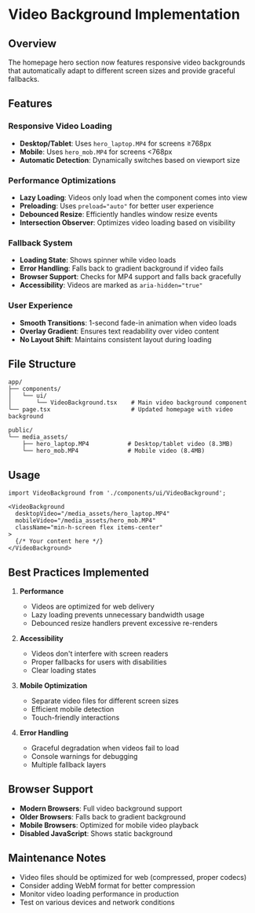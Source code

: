 # Video Background Implementation

## Overview
The homepage hero section now features responsive video backgrounds that automatically adapt to different screen sizes and provide graceful fallbacks.

## Features

### Responsive Video Loading
- **Desktop/Tablet**: Uses `hero_laptop.MP4` for screens ≥768px
- **Mobile**: Uses `hero_mob.MP4` for screens <768px
- **Automatic Detection**: Dynamically switches based on viewport size

### Performance Optimizations
- **Lazy Loading**: Videos only load when the component comes into view
- **Preloading**: Uses `preload="auto"` for better user experience
- **Debounced Resize**: Efficiently handles window resize events
- **Intersection Observer**: Optimizes video loading based on visibility

### Fallback System
- **Loading State**: Shows spinner while video loads
- **Error Handling**: Falls back to gradient background if video fails
- **Browser Support**: Checks for MP4 support and falls back gracefully
- **Accessibility**: Videos are marked as `aria-hidden="true"`

### User Experience
- **Smooth Transitions**: 1-second fade-in animation when video loads
- **Overlay Gradient**: Ensures text readability over video content
- **No Layout Shift**: Maintains consistent layout during loading

## File Structure
```
app/
├── components/
│   └── ui/
│       └── VideoBackground.tsx    # Main video background component
└── page.tsx                       # Updated homepage with video background

public/
└── media_assets/
    ├── hero_laptop.MP4           # Desktop/tablet video (8.3MB)
    └── hero_mob.MP4              # Mobile video (8.4MB)
```

## Usage
```tsx
import VideoBackground from './components/ui/VideoBackground';

<VideoBackground
  desktopVideo="/media_assets/hero_laptop.MP4"
  mobileVideo="/media_assets/hero_mob.MP4"
  className="min-h-screen flex items-center"
>
  {/* Your content here */}
</VideoBackground>
```

## Best Practices Implemented

1. **Performance**
   - Videos are optimized for web delivery
   - Lazy loading prevents unnecessary bandwidth usage
   - Debounced resize handlers prevent excessive re-renders

2. **Accessibility**
   - Videos don't interfere with screen readers
   - Proper fallbacks for users with disabilities
   - Clear loading states

3. **Mobile Optimization**
   - Separate video files for different screen sizes
   - Efficient mobile detection
   - Touch-friendly interactions

4. **Error Handling**
   - Graceful degradation when videos fail to load
   - Console warnings for debugging
   - Multiple fallback layers

## Browser Support
- **Modern Browsers**: Full video background support
- **Older Browsers**: Falls back to gradient background
- **Mobile Browsers**: Optimized for mobile video playback
- **Disabled JavaScript**: Shows static background

## Maintenance Notes
- Video files should be optimized for web (compressed, proper codecs)
- Consider adding WebM format for better compression
- Monitor video loading performance in production
- Test on various devices and network conditions 